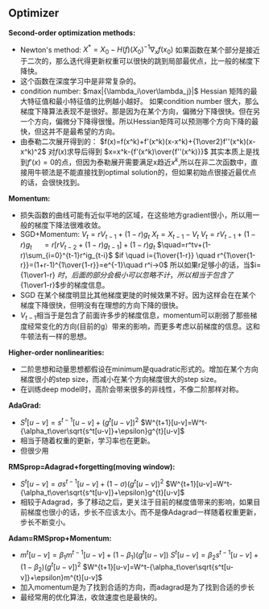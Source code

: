 
## Optimizer
  **Second-order optimization methods:**
  * Newton's method:
    $X^*=X_0-H(f)(X_0)^{-1}\nabla_xf(x_0)$
    如果函数在某个部分是接近于二次的，那么迭代得更新权重可以很快的跳到局部最优点，比一般的梯度下降快。
  * 这个函数在深度学习中是非常复杂的。
  * condition number:
    $max|{\lambda_i\over\lambda_j}|$
    Hessian 矩阵的最大特征值和最小特征值的比例越小越好。
    如果condition number 很大，那么梯度下降算法表现不是很好。那是因为在某个方向，偏微分下降很快。但在另一个方向，偏微分下降得很慢。所以Hessian矩阵可以预测哪个方向下降的最快，但这并不是最希望的方向。
  * 由泰勒二次展开得到的：
    $f(x)=f(x^k)+f'(x^k)(x-x^k)+{1\over2}f''(x^k)(x-x^k)^2$
    对$f(x)$求导后得到
    $x=x^k-{f'(x^k)\over{f''(x^k)}}$
    其实本质上是找到$f'(x)=0$的点，但因为泰勒展开需要满足x趋近$x^k$,所以在非二次函数中，直接用牛顿法是不能直接找到optimal solution的，但如果初始点很接近最优点的话，会很快找到。


**Momentum:**
* 损失函数的曲线可能有近似平地的区域，在这些地方gradient很小，所以用一般的梯度下降法很难收敛。
* SGD+Momentum:
  $V_t=rV_{t-1}+(1-r)g_t$
  $X_t=X_{t-1}-V_t$
  $V_t=rV_{t-1}+(1-r)g_t$
  $\quad=r[rV_{t-2}+(1-r)g_{t-1}]+(1-r)g_t$
  $\quad=r^tv+(1-r)\sum_{i=0}^{t-1}r^ig_{t-i}$
  $if \quad i={1\over{1-r}} \quad r^{1\over{1-r}}=(1+r-1)^{1\over{1-r}}=e^{-1}\quad r^i->0$
  所以如果r足够小的话，当$i={1\over1-r} $时，后面的部分会极小可以忽略不计，所以相当于包含了${1\over1-r}$步的梯度信息。
* SGD 在某个梯度明显比其他梯度更陡的时候效果不好。因为这样会在在某个梯度下降很快，但明没有在理想的方向下降的很快。
* $V_{t-1}$相当于是包含了前面许多步的梯度信息，momentum可以削弱了那些梯度经常变化的方向(目前的g）带来的影响，而更多考虑以前梯度的信息。这和牛顿法有一样的思想。
  

**Higher-order nonlinearities:**
* 二阶思想和动量思想都假设在minimum是quadratic形式的。增加在某个方向梯度很小的step size，而减小在某个方向梯度很大的step size。
* 在训练deep model时，高阶会带来很多的非线性，不像二阶那样对称。
  

**AdaGrad:**
* $S^{t}[u-v]=s^{t-1}[u-v]+(g^{t}[u-v])^2$
  $W^{t+1}[u-v]=W^t-{\alpha_t\over\sqrt{s^t[u-v]}+\epsilon}g^{t}[u-v]$
* 相当于随着权重的更新，学习率也在更新。
* 但很少用
  

**RMSprop=Adagrad+forgetting(moving window):**
* $S^{t}[u-v]=\sigma s^{t-1}[u-v]+(1-\sigma)(g^{t}[u-v])^2$
  $W^{t+1}[u-v]=W^t-{\alpha_t\over\sqrt{s^t[u-v]}+\epsilon}g^{t}[u-v]$
* 相较于Adagrad，多了移动之后，更关注于目前的梯度值带来的影响，如果目前梯度也很小的话，步长不应该太小。而不是像Adagrad一样随着权重更新，步长不断变小。

**Adam=RMSprop+Momentum:**
* $m^{t}[u-v]=\beta_1 m^{t-1}[u-v]+(1-\beta_1)(g^{t}[u-v])$
  $S^{t}[u-v]=\beta_2 s^{t-1}[u-v]+(1-\beta_2)(g^{t}[u-v])^2$
  $W^{t+1}[u-v]=W^t-{\alpha_t\over\sqrt{s^t[u-v]}+\epsilon}m^{t}[u-v]$
* 加入momentum是为了找到合适的方向，而adagrad是为了找到合适的步长
* 最经常用的优化算法，收敛速度也是最快的。

